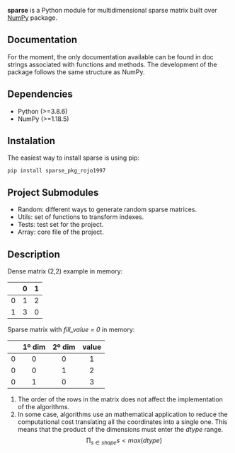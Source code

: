 **sparse** is a Python module for multidimensional sparse matrix built over [NumPy](https://numpy.org/) package.

Documentation
-------------
For the moment, the only documentation available can be found in doc strings associated with functions and methods. The development of the package follows the same structure as NumPy.

Dependencies
------------
* Python (>=3.8.6)
* NumPy (>=1.18.5)

Instalation
-----------
The easiest way to install sparse is using pip:
```
pip install sparse_pkg_rojo1997
```

Project Submodules
------------------
* Random: different ways to generate random sparse matrices.
* Utils: set of functions to transform indexes.
* Tests: test set for the project.
* Array: core file of the project.

Description
-----------

Dense matrix (2,2) example in memory:

|   | 0 | 1 |
|---|:-:|:-:|
| 0 | 1 | 2 |
| 1 | 3 | 0 |

Sparse matrix with *fill_value = 0* in memory:

|   | 1º dim | 2º dim | value |
|---|:------:|:------:|:-----:|
| 0 | 0      | 0      | 1     |
| 0 | 0      | 1      | 2     |
| 0 | 1      | 0      | 3     |

1) The order of the rows in the matrix does not affect the implementation of the algorithms.
2) In some case, algorithms use an mathematical application to reduce the computational cost translating all the coordinates into a single one. This means that the product of the dimensions must enter the *dtype* range.
$$ \prod_{s\in shape}s< max(dtype) $$
